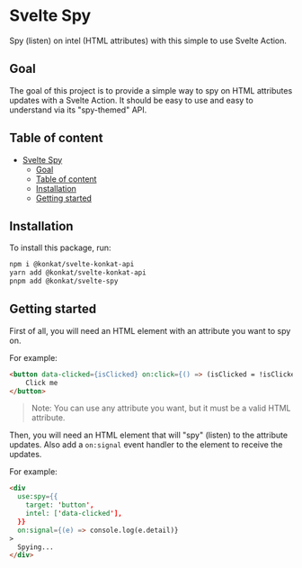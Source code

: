 # Svelte Spy

Spy (listen) on intel (HTML attributes) with this simple to use Svelte Action.

## Goal

The goal of this project is to provide a simple way to spy on HTML attributes updates
with a Svelte Action. It should be easy to use and easy to understand via its "spy-themed" API.

## Table of content

- [Svelte Spy](#svelte-spy)
  - [Goal](#goal)
  - [Table of content](#table-of-content)
  - [Installation](#installation)
  - [Getting started](#getting-started)

## Installation

To install this package, run:

```bash
npm i @konkat/svelte-konkat-api
yarn add @konkat/svelte-konkat-api
pnpm add @konkat/svelte-spy
```

## Getting started

First of all, you will need an HTML element with an attribute you want to spy on.

For example:

```html
<button data-clicked={isClicked} on:click={() => (isClicked = !isClicked)}>
    Click me
</button>
```

> Note: You can use any attribute you want, but it must be a valid HTML attribute.

Then, you will need an HTML element that will "spy" (listen) to the attribute updates. Also add
a `on:signal` event handler to the element to receive the updates.

For example:

```html
<div
  use:spy={{
    target: 'button',
    intel: ['data-clicked'],
  }}
  on:signal={(e) => console.log(e.detail)}
>
  Spying...
</div>
```
